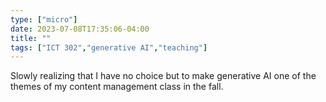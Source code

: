 ```yaml
---
type: ["micro"]
date: 2023-07-08T17:35:06-04:00
title: ""
tags: ["ICT 302","generative AI","teaching"]
---
```

Slowly realizing that I have no choice but to make generative AI one of the themes of my content management class in the fall.
